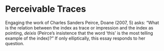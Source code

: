 # Perceivable Traces 

Engaging the work of Charles Sanders Peirce, Doane (2007, 5) asks: “What is the relation between the index as trace or impression and the index as pointing, <i>deixis</i> (Peirce’s insistence that the word&nbsp;‘this’&nbsp;is the most telling example of the index)?” If only elliptically, this essay responds to her question.